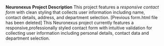 **Neuronexus**
**Project Description**
This project features a *responsive contact form* with clean styling that collects user information including name, contact details, address, and department selection.
[Previous form.html file has been deleted]
This Neuronexus project currently features a responsive,professionally styled contact form with intuitive validation for collecting user information including personal details,
contact data and department selection.
